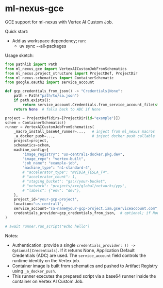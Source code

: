 # ml-nexus-gce

GCE support for ml-nexus with Vertex AI Custom Job.

Quick start:

- Add as workspace dependency; run:
  - uv sync --all-packages

Usage sketch:

```python
from pathlib import Path
from ml_nexus_gce import VertexAICustomJobFromSchematics
from ml_nexus.project_structure import ProjectDef, ProjectDir
from ml_nexus.schematics import ContainerSchematic
from google.oauth2 import service_account

def gcp_credentials_from_json() -> "Credentials|None":
    path = Path("path/to/sa.json")
    if path.exists():
        return service_account.Credentials.from_service_account_file(str(path))
    return None  # falls back to ADC if None

project = ProjectDef(dirs=[ProjectDir(id="example")])
schem = ContainerSchematic()
runner = VertexAICustomJobFromSchematics(
    _macro_install_base64_runner=...,   # inject from ml_nexus macros
    _a_docker_push=...,                 # inject docker push callable
    project=project,
    schematics=schem,
    machine_config={
        "image_registry": "us-central1-docker.pkg.dev",
        "image_repo": "vertex-built",
        "job_name": "example-job",
        "machine_type": "n1-standard-4",
        # "accelerator_type": "NVIDIA_TESLA_T4",
        # "accelerator_count": 1,
        # "staging_bucket": "gs://your-bucket",
        # "network": "projects/xxx/global/networks/yyy",
        # "labels": {"env": "dev"},
    },
    project_id="your-gcp-project",
    location="us-central1",
    service_account="sa-name@your-gcp-project.iam.gserviceaccount.com",  # runtime identity for the job
    credentials_provider=gcp_credentials_from_json,  # optional; if None, ADC is used
)

# await runner.run_script("echo hello")
```

Notes:
- Authentication: provide a single `credentials_provider: () -> Optional[Credentials]`. If it returns None, Application Default Credentials (ADC) are used. The `service_account` field controls the runtime identity on the Vertex job.
- Container image is built from schematics and pushed to Artifact Registry using `_a_docker_push`.
- This runner executes the prepared script via a base64 runner inside the container on Vertex AI Custom Job.
